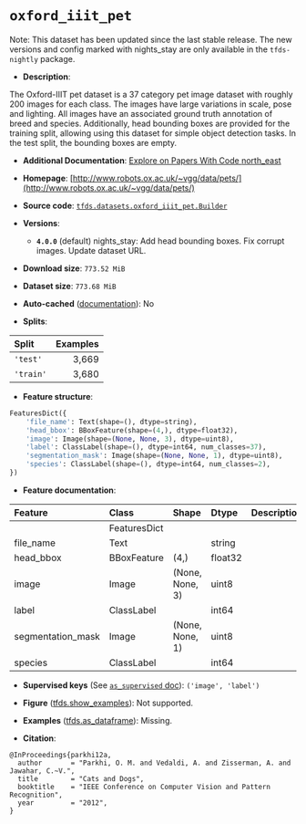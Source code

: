 <div itemscope itemtype="http://schema.org/Dataset">
  <div itemscope itemprop="includedInDataCatalog" itemtype="http://schema.org/DataCatalog">
    <meta itemprop="name" content="TensorFlow Datasets" />
  </div>
  <meta itemprop="name" content="oxford_iiit_pet" />
  <meta itemprop="description" content="The Oxford-IIIT pet dataset is a 37 category pet image dataset with roughly 200&#10;images for each class. The images have large variations in scale, pose and&#10;lighting. All images have an associated ground truth annotation of breed and&#10;species. Additionally, head bounding boxes are provided for the training split,&#10;allowing using this dataset for simple object detection tasks. In the test&#10;split, the bounding boxes are empty.&#10;&#10;To use this dataset:&#10;&#10;```python&#10;import tensorflow_datasets as tfds&#10;&#10;ds = tfds.load(&#x27;oxford_iiit_pet&#x27;, split=&#x27;train&#x27;)&#10;for ex in ds.take(4):&#10;  print(ex)&#10;```&#10;&#10;See [the guide](https://www.tensorflow.org/datasets/overview) for more&#10;informations on [tensorflow_datasets](https://www.tensorflow.org/datasets).&#10;&#10;" />
  <meta itemprop="url" content="https://www.tensorflow.org/datasets/catalog/oxford_iiit_pet" />
  <meta itemprop="sameAs" content="http://www.robots.ox.ac.uk/~vgg/data/pets/" />
  <meta itemprop="citation" content="@InProceedings{parkhi12a,&#10;  author       = &quot;Parkhi, O. M. and Vedaldi, A. and Zisserman, A. and Jawahar, C.~V.&quot;,&#10;  title        = &quot;Cats and Dogs&quot;,&#10;  booktitle    = &quot;IEEE Conference on Computer Vision and Pattern Recognition&quot;,&#10;  year         = &quot;2012&quot;,&#10;}" />
</div>

# `oxford_iiit_pet`


Note: This dataset has been updated since the last stable release. The new
versions and config marked with
<span class="material-icons" title="Available only in the tfds-nightly package">nights_stay</span>
are only available in the `tfds-nightly` package.

*   **Description**:

The Oxford-IIIT pet dataset is a 37 category pet image dataset with roughly 200
images for each class. The images have large variations in scale, pose and
lighting. All images have an associated ground truth annotation of breed and
species. Additionally, head bounding boxes are provided for the training split,
allowing using this dataset for simple object detection tasks. In the test
split, the bounding boxes are empty.

*   **Additional Documentation**:
    <a class="button button-with-icon" href="https://paperswithcode.com/dataset/oxford-iiit-pets">
    Explore on Papers With Code
    <span class="material-icons icon-after" aria-hidden="true"> north_east
    </span> </a>

*   **Homepage**:
    [http://www.robots.ox.ac.uk/~vgg/data/pets/](http://www.robots.ox.ac.uk/~vgg/data/pets/)

*   **Source code**:
    [`tfds.datasets.oxford_iiit_pet.Builder`](https://github.com/tensorflow/datasets/tree/master/tensorflow_datasets/datasets/oxford_iiit_pet/oxford_iiit_pet_dataset_builder.py)

*   **Versions**:

    *   **`4.0.0`** (default)
        <span class="material-icons" title="Available only in the tfds-nightly package">nights_stay</span>:
        Add head bounding boxes. Fix corrupt images. Update dataset URL.

*   **Download size**: `773.52 MiB`

*   **Dataset size**: `773.68 MiB`

*   **Auto-cached**
    ([documentation](https://www.tensorflow.org/datasets/performances#auto-caching)):
    No

*   **Splits**:

Split     | Examples
:-------- | -------:
`'test'`  | 3,669
`'train'` | 3,680

*   **Feature structure**:

```python
FeaturesDict({
    'file_name': Text(shape=(), dtype=string),
    'head_bbox': BBoxFeature(shape=(4,), dtype=float32),
    'image': Image(shape=(None, None, 3), dtype=uint8),
    'label': ClassLabel(shape=(), dtype=int64, num_classes=37),
    'segmentation_mask': Image(shape=(None, None, 1), dtype=uint8),
    'species': ClassLabel(shape=(), dtype=int64, num_classes=2),
})
```

*   **Feature documentation**:

Feature           | Class        | Shape           | Dtype   | Description
:---------------- | :----------- | :-------------- | :------ | :----------
                  | FeaturesDict |                 |         |
file_name         | Text         |                 | string  |
head_bbox         | BBoxFeature  | (4,)            | float32 |
image             | Image        | (None, None, 3) | uint8   |
label             | ClassLabel   |                 | int64   |
segmentation_mask | Image        | (None, None, 1) | uint8   |
species           | ClassLabel   |                 | int64   |

*   **Supervised keys** (See
    [`as_supervised` doc](https://www.tensorflow.org/datasets/api_docs/python/tfds/load#args)):
    `('image', 'label')`

*   **Figure**
    ([tfds.show_examples](https://www.tensorflow.org/datasets/api_docs/python/tfds/visualization/show_examples)):
    Not supported.

*   **Examples**
    ([tfds.as_dataframe](https://www.tensorflow.org/datasets/api_docs/python/tfds/as_dataframe)):
    Missing.

*   **Citation**:

```
@InProceedings{parkhi12a,
  author       = "Parkhi, O. M. and Vedaldi, A. and Zisserman, A. and Jawahar, C.~V.",
  title        = "Cats and Dogs",
  booktitle    = "IEEE Conference on Computer Vision and Pattern Recognition",
  year         = "2012",
}
```

